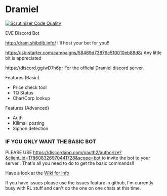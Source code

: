 # Dramiel
[![Scrutinizer Code Quality](https://scrutinizer-ci.com/g/shibdib/Dramiel/badges/quality-score.png?b=master)](https://scrutinizer-ci.com/g/shibdib/Dramiel/?branch=master)

EVE Discord Bot

http://dram.shibdib.info/ I'll host your bot for you!!

https://isk-starter.com/campaigns/58469d73876c510010eb88d8/ Any little bit is appreciated

https://discord.gg/wD7n6pr For the official Dramiel discord server.

Features (Basic)
- Price check tool
- TQ Status
- Char/Corp lookup

Features (Advanced)
- Auth
- Killmail posting
- Siphon detection

### IF YOU ONLY WANT THE BASIC BOT 

PLEASE USE https://discordapp.com/oauth2/authorize?&client_id=178608326970441728&scope=bot to invite the bot to your server.. That's all you need to do to get the basic commands!!

Have a look at the [Wiki for info](https://github.com/shibdib/Dramiel/wiki)

If you have issues please use the issues feature in github, I'm currently busy with RL stuff and can't do the one on one chats at this time. 

